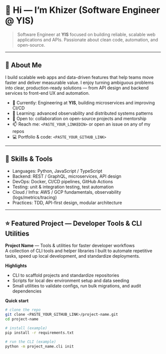 # 👋 Hi — I’m Khizer (Software Engineer @ YIS)

> Software Engineer at **YIS** focused on building reliable, scalable web applications and APIs. Passionate about clean code, automation, and open-source.

---

## 🚀 About Me
I build scalable web apps and data-driven features that help teams move faster and deliver measurable value. I enjoy turning ambiguous problems into clear, production-ready solutions — from API design and backend services to front-end UX and automation.

- 🔭 Currently: Engineering at **YIS**, building microservices and improving CI/CD
- 🌱 Learning: advanced observability and distributed systems patterns
- 👯 Open to: collaboration on open-source projects and mentorship
- 📫 Reach me: `<PASTE_YOUR_LINKEDIN>` or open an issue on any of my repos
- 💻 Portfolio & code: `<PASTE_YOUR_GITHUB_LINK>`

---

## 🧰 Skills & Tools
- Languages: Python, JavaScript / TypeScript
- Backend: REST / GraphQL, microservices, API design
- DevOps: Docker, CI/CD pipelines, GitHub Actions
- Testing: unit & integration testing, test automation
- Cloud / Infra: AWS / GCP fundamentals, observability (logs/metrics/tracing)
- Practices: TDD, API-first design, modular architecture

---

## ⭐ Featured Project — Developer Tools & CLI Utilities
**Project Name** — Tools & utilities for faster developer workflows  
A collection of CLI tools and helper libraries I built to automate repetitive tasks, speed up local development, and standardize deployments.

**Highlights**
- CLI to scaffold projects and standardize repositories
- Scripts for local dev environment setup and data seeding
- Small utilities to validate configs, run bulk migrations, and audit dependencies

**Quick start**
```bash
# clone the repo
git clone <PASTE_YOUR_GITHUB_LINK>/project-name.git
cd project-name

# install (example)
pip install -r requirements.txt

# run the CLI (example)
python -m project_name.cli init
